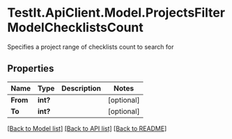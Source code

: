 # TestIt.ApiClient.Model.ProjectsFilterModelChecklistsCount
Specifies a project range of checklists count to search for

## Properties

Name | Type | Description | Notes
------------ | ------------- | ------------- | -------------
**From** | **int?** |  | [optional] 
**To** | **int?** |  | [optional] 

[[Back to Model list]](../README.md#documentation-for-models) [[Back to API list]](../README.md#documentation-for-api-endpoints) [[Back to README]](../README.md)

